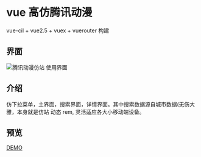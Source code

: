 # vue 高仿腾讯动漫
vue-cil + vue2.5 + vuex + vuerouter 构建
## 界面
![腾讯动漫仿站 使用界面]()
## 介绍
仿下拉菜单，主界面，搜索界面，详情界面。其中搜索数据源自城市数据(无伤大雅，本身就是仿站
动态 rem, 灵活适应各大小移动端设备。
## 预览
[DEMO](https://q-dragon.github.io/txAnimation/dist/index.html)
